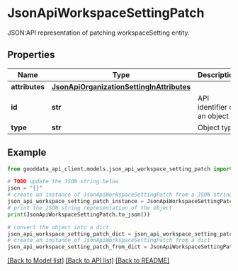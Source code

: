 # JsonApiWorkspaceSettingPatch

JSON:API representation of patching workspaceSetting entity.

## Properties

Name | Type | Description | Notes
------------ | ------------- | ------------- | -------------
**attributes** | [**JsonApiOrganizationSettingInAttributes**](JsonApiOrganizationSettingInAttributes.md) |  | [optional] 
**id** | **str** | API identifier of an object | 
**type** | **str** | Object type | 

## Example

```python
from gooddata_api_client.models.json_api_workspace_setting_patch import JsonApiWorkspaceSettingPatch

# TODO update the JSON string below
json = "{}"
# create an instance of JsonApiWorkspaceSettingPatch from a JSON string
json_api_workspace_setting_patch_instance = JsonApiWorkspaceSettingPatch.from_json(json)
# print the JSON string representation of the object
print(JsonApiWorkspaceSettingPatch.to_json())

# convert the object into a dict
json_api_workspace_setting_patch_dict = json_api_workspace_setting_patch_instance.to_dict()
# create an instance of JsonApiWorkspaceSettingPatch from a dict
json_api_workspace_setting_patch_from_dict = JsonApiWorkspaceSettingPatch.from_dict(json_api_workspace_setting_patch_dict)
```
[[Back to Model list]](../README.md#documentation-for-models) [[Back to API list]](../README.md#documentation-for-api-endpoints) [[Back to README]](../README.md)


